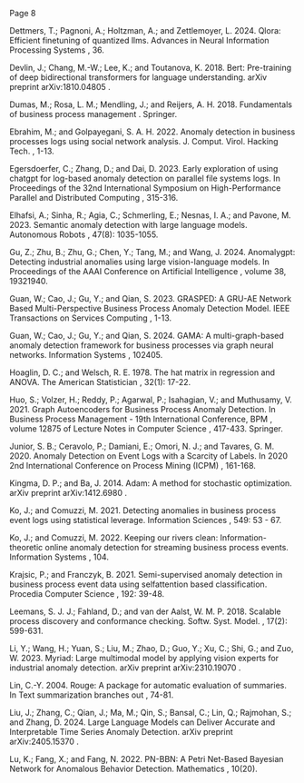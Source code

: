 Page 8

Dettmers, T.; Pagnoni, A.; Holtzman, A.; and Zettlemoyer, L. 2024. Qlora: Efficient finetuning of quantized llms. Advances in Neural Information Processing Systems , 36.

Devlin, J.; Chang, M.-W.; Lee, K.; and Toutanova, K. 2018. Bert: Pre-training of deep bidirectional transformers for language understanding. arXiv preprint arXiv:1810.04805 .

Dumas, M.; Rosa, L. M.; Mendling, J.; and Reijers, A. H. 2018. Fundamentals of business process management . Springer.

Ebrahim, M.; and Golpayegani, S. A. H. 2022. Anomaly detection in business processes logs using social network analysis. J. Comput. Virol. Hacking Tech. , 1-13.

Egersdoerfer, C.; Zhang, D.; and Dai, D. 2023. Early exploration of using chatgpt for log-based anomaly detection on parallel file systems logs. In Proceedings of the 32nd International Symposium on High-Performance Parallel and Distributed Computing , 315-316.

Elhafsi, A.; Sinha, R.; Agia, C.; Schmerling, E.; Nesnas, I. A.; and Pavone, M. 2023. Semantic anomaly detection with large language models. Autonomous Robots , 47(8): 1035-1055.

Gu, Z.; Zhu, B.; Zhu, G.; Chen, Y.; Tang, M.; and Wang, J. 2024. Anomalygpt: Detecting industrial anomalies using large vision-language models. In Proceedings of the AAAI Conference on Artificial Intelligence , volume 38, 19321940.

Guan, W.; Cao, J.; Gu, Y.; and Qian, S. 2023. GRASPED: A GRU-AE Network Based Multi-Perspective Business Process Anomaly Detection Model. IEEE Transactions on Services Computing , 1-13.

Guan, W.; Cao, J.; Gu, Y.; and Qian, S. 2024. GAMA: A multi-graph-based anomaly detection framework for business processes via graph neural networks. Information Systems , 102405.

Hoaglin, D. C.; and Welsch, R. E. 1978. The hat matrix in regression and ANOVA. The American Statistician , 32(1): 17-22.

Huo, S.; Volzer, H.; Reddy, P.; Agarwal, P.; Isahagian, V.; and Muthusamy, V. 2021. Graph Autoencoders for Business Process Anomaly Detection. In Business Process Management - 19th International Conference, BPM , volume 12875 of Lecture Notes in Computer Science , 417-433. Springer.

Junior, S. B.; Ceravolo, P.; Damiani, E.; Omori, N. J.; and Tavares, G. M. 2020. Anomaly Detection on Event Logs with a Scarcity of Labels. In 2020 2nd International Conference on Process Mining (ICPM) , 161-168.

Kingma, D. P.; and Ba, J. 2014. Adam: A method for stochastic optimization. arXiv preprint arXiv:1412.6980 .

Ko, J.; and Comuzzi, M. 2021. Detecting anomalies in business process event logs using statistical leverage. Information Sciences , 549: 53 - 67.

Ko, J.; and Comuzzi, M. 2022. Keeping our rivers clean: Information-theoretic online anomaly detection for streaming business process events. Information Systems , 104.

Krajsic, P.; and Franczyk, B. 2021. Semi-supervised anomaly detection in business process event data using selfattention based classification. Procedia Computer Science , 192: 39-48.

Leemans, S. J. J.; Fahland, D.; and van der Aalst, W. M. P. 2018. Scalable process discovery and conformance checking. Softw. Syst. Model. , 17(2): 599-631.

Li, Y.; Wang, H.; Yuan, S.; Liu, M.; Zhao, D.; Guo, Y.; Xu, C.; Shi, G.; and Zuo, W. 2023. Myriad: Large multimodal model by applying vision experts for industrial anomaly detection. arXiv preprint arXiv:2310.19070 .

Lin, C.-Y. 2004. Rouge: A package for automatic evaluation of summaries. In Text summarization branches out , 74-81.

Liu, J.; Zhang, C.; Qian, J.; Ma, M.; Qin, S.; Bansal, C.; Lin, Q.; Rajmohan, S.; and Zhang, D. 2024. Large Language Models can Deliver Accurate and Interpretable Time Series Anomaly Detection. arXiv preprint arXiv:2405.15370 .

Lu, K.; Fang, X.; and Fang, N. 2022. PN-BBN: A Petri Net-Based Bayesian Network for Anomalous Behavior Detection. Mathematics , 10(20).